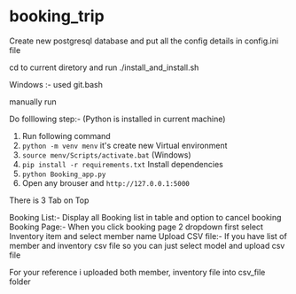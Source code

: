 # booking_trip

Create new postgresql database and put all the config details in config.ini file 

cd to current diretory and run ./install_and_install.sh

Windows :-  used git.bash


manually run 

Do folllowing step:- (Python is installed in current machine)

1. Run following command 
2. `python -m venv menv`  it's create new Virtual environment 
3. `source menv/Scripts/activate.bat` (Windows) 
4. `pip install -r requirements.txt` Install dependencies
5. `python Booking_app.py`
6. Open any brouser and `http://127.0.0.1:5000`  


There is 3 Tab on Top 

Booking List:-  Display all Booking list in table and option to cancel booking
Booking Page:-  When you click booking page 2 dropdown first select Inventory item and select member name
Upload CSV file:-  If you have list of member and inventory csv file so you can just select model and upload csv file 


For your reference i uploaded both member, inventory file into csv_file folder
